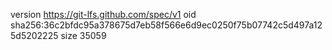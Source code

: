 version https://git-lfs.github.com/spec/v1
oid sha256:36c2bfdc95a378675d7eb58f566e6d9ec0250f75b07742c5d497a125d5202225
size 35059
